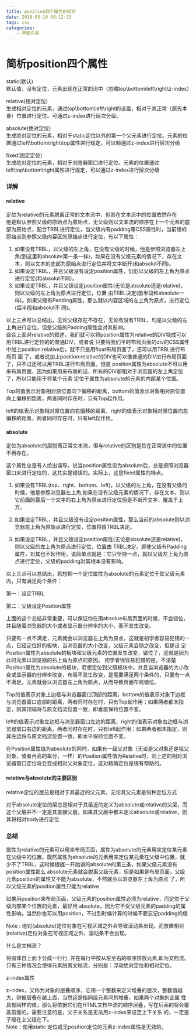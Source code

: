 ```yaml
---
title: position四个属性的区别
date: 2018-05-16 08:12:15
tags: css
categories: 
	- 界面布局
---
```


简析position四个属性
=============
static(默认)  
默认值，没有定位，元素出现在正常的流中（忽略top\bottom\left\right\z-index）

relative(相对定位)  
生成相对定位的元素，通过top\bottom\left\right的设置，相对于其正常（原先本身）位置进行定位。可通过z-index进行层次分级。

absolute(绝对定位)  
生成绝对定位的元素，相对于static定位以外的第一个父元素进行定位。元素的位置通过left\bottom\right\top属性进行规定，可以额通过z-index进行层次分级

fixed(固定定位)  
生成绝对定位的元素，相对于浏览器窗口进行定位。元素的位置通过left\top\bottom\right属性进行规定，可以通过z-index进行层次分级

### 详解

#### relative   

定位为relative的元素脱离正常的文本流中，但其在文本流中的位置依然存在  
他是默认参照父级的原始点为原始点，无父级则以文本流的顺序在上一个元素的底部为原始点，配合TRBL进行定位，当父级内有padding等CSS属性时，当前级的原始点则参照父级内容区的原始点进行定位，有以下属性：  

1. 如果没有TRBL，以父级的左上角，在没有父级的时候，他是参照浏览器左上角(到这里和absolute第一条一样)，如果在没有父级元素的情况下，存在文本，则以文本的底部为原始点进行定位并将文字断开(和absolut不同)。
2. 如果设定TRBL，并且父级没有设定position属性，仍旧以父级的左上角为原点进行定位(和absolut不同)。
3. 如果设定TRBL，并且父级设定position属性(无论是absolute还是relative)，则以父级的左上角为原点进行定位，位置 由TRBL决定(前半段和absolute一样)。如果父级有Padding属性，那么就以内容区域的左上角为原点，进行定位(后半段和absolut不 同)。

以上三点可以总结出，无论父级存在不存在，无论有没有TRBL，均是以父级的左上角进行定位，但是父级的Padding属性会对其影响。   
综合上面对relative的叙述，我们就可以将position属性为relative的DIV视成可以用TRBL进行定位的的普通DIV，或者说 只要将我们平时布局页面的div的CSS属性中加上position:relative后，就不只是用float布局页面了，还可以用TRBL进行布局页 面 了，或者说加上position:relative的DIV也可以像普通的DIV进行布局页面了，只不过还可以用TRBL进行布局页面。但是 position属性为absolute不可以用来布局页面，因为如果用来布局的话，所有的DIV都相对于浏览器的左上角定位了，所以只能用于将某个元素 定位于属性为absolute的元素的内部某个位置。  

Top的值表示对象相对原位置向下偏移的距离，bottom的值表示对象相对原位置向上偏移的距离，两者同时存在时，只有Top起作用。

left的值表示对象相对原位置向右偏移的距离，right的值表示对象相对原位置向左偏移的距离，两者同时存在时，只有left起作用。

#### absolute

定位为absolute的层脱离正常文本流，但与relative的区别是其在正常流中的位置不再存在。

这个属性总是有人给出误导。说当position属性设为absolute后，总是按照浏览器窗口来进行定位的，这其实是错误的。实际上，这是fixed属性的特点。

1. 如果没有TRBL(top、right、bottom、left)，以父级的左上角，在没有父级的时候，他是参照浏览器左上角,如果在没有父级元素的情况下，存在文本，则以它前面的最后一个文字的右上角为原点进行定位但是不断开文字，覆盖于上方。  

2. 如果设定TRBL，并且父级没有设定position属性，那么当前的absolute则以浏览器左上角为原始点进行定位，位置将由TRBL决定。   
3. 如果设定TRBL，并且父级设定position属性(无论是absolute还是relative)，则以父级的左上角为原点进行定位，位置由 TRBL决定。即使父级有Padding属性，对其也不起作用，说简单点就是：它只坚持一点，就以父级左上角为原点进行定位，父级的padding对其根本没有影响。   

以上三点可以总结出，若想把一个定位属性为absolute的元素定位于其父级元素内，只有满足两个条件：  

 第一：设定TRBL  

 第二：父级设定Position属性  

上面的这个总结非常重要，可以保证你在用absolue布局页面的时候，不会错位，并且随着浏览器的大小或者显示器分辨率的大小，而不发生改变。

只要有一点不满足，元素就会以浏览器左上角为原点，这就是初学者容易犯错的一点，已经定位好的板块，当浏览器的大小改变，父级元素会随之改变，但是设 定Position属性为absolute的板块和父级元素的位置发生改变，错位了，这就是因为此时元素以浏览器的右上角为原点的原因。
初学者很容易犯错的是，不清楚Position属性为absolute的板块，若想定位到父级板块中，并且当浏览器的大小改变或显示器的分辨率改变，布局不发生改变，是需要满足两个条件的，只要有一点不满足，元素就会以浏览器左上角为原点，从而导致页面布局错位。

Top的值表示对象上边框与浏览器窗口顶部的距离，bottom的值表示对象下边框与浏览器窗口底部的距离，两者同时存在时，只有Top起作用；如果两者都未指定，则其顶端将与原文档流位置一致，即垂直保持位置不变。

left的值表示对象左边框与浏览器窗口左边的距离，right的值表示对象右边框与浏览器窗口右边的距离，两者同时存在时，只有left起作用；如果两者都未指定，则其左边将与原文档流位置一致，即水平保持位置不变。 

在Position属性值为absolute的同时，如果有一级父对象（无论是父对象还是祖父对象，或者再高的辈分，一样）的Position属性值为Relative时，则上述的相对浏览器窗口定位将会变成相对父对象定位，这对精确定位是很有帮助的。

#### relative与absolute的主要区别

relative定位的层总是相对于其最近的父元素，无论其父元素是何种定位方式

对于absolute定位的层总是相对于其最近的定义为absolute或relative的父层，而这个父层并不一定是其直接父层。如果其父层中都未定义absolute或relative，则其将相对body进行定位

### 总结

属性为relative的元素可以用来布局页面，属性为absolute的元素用来定位某元素在父级中的位置，既然属性为absolute的元素用来定位某元素在父级中位置，就少不了TRBL，这时候根据一开始讲的absolute的第三条，如果父级元素没有position属性那么 absolute元素就会脱离父级元素，但是如果是布局页面，父级元素position的属性又不能为absolute，不然就会以浏览器左上角为原点 了，所以父级元素的position属性只能为relative

如果用position来布局页面，父级元素的position属性必须为relative，而定位于父级内部某个位置的元素，最好用 absolute，因为它不受父级元素的padding的属性影响，当然你也可以用position，不过到时候计算的时候不要忘记padding的值

Note : 绝对(absolute)定位对象在可视区域之外会导致滚动条出现。而放置相对(relative)定位对象在可视区域之外，滚动条不会出现。

什么是文档流？

将窗体自上而下分成一行行, 并在每行中按从左至右的顺序排放元素,即为文档流。  
只有三种情况会使得元素脱离文档流，分别是：浮动绝对定位和相对定位。

z-index属性

z-index，又称为对象的层叠顺序，它用一个整数来定义堆叠的层次，整数值越大，则被层叠在越上面，当然这是指同级元素间的堆叠，如果两个对象的此属 性具有同样的值，那么将依据它们在HTML文档中流的顺序层叠，写在后面的将会覆盖前面的。需要注意的是，父子关系是无法用z-index来设定上下关系 的，一定是子级在上父级在下。  
Note：使用static 定位或无position定位的元素z-index属性是无效的。

